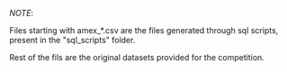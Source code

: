 *NOTE*: 

Files starting with amex_*.csv are the files generated through sql scripts, present in the "sql_scripts" folder.

Rest of the fils are the original datasets provided for the competition. 
